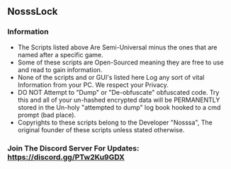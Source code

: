 ## NosssLock

### Information
* The Scripts listed above Are Semi-Universal minus the ones that are named after a specific game.
* Some of these scripts are Open-Sourced meaning they are free to use and read to gain information.
* None of the scripts and or GUI's listed here Log any sort of vital Information from your PC. We respect your Privacy.
* DO NOT Attempt to "Dump" or "De-obfuscate" obfuscated code. Try this and all of your un-hashed encrypted data will be PERMANENTLY stored in the Un-holy "attempted to dump" log book hooked to a cmd prompt (bad place).
* Copyrights to these scripts belong to the Developer "Nosssa", The original founder of these scripts unless stated otherwise.

### Join The Discord Server For Updates: https://discord.gg/PTw2Ku9GDX
